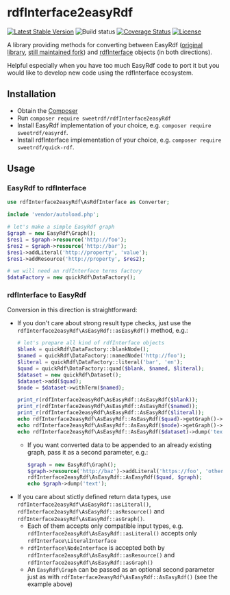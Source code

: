 # rdfInterface2easyRdf

[![Latest Stable Version](https://poser.pugx.org/sweetrdf/rdfInterface2easyRdf/v/stable)](https://packagist.org/packages/sweetrdf/rdfInterface2easyRdf)
![Build status](https://github.com/sweetrdf/rdfInterface2easyRdf/workflows/phpunit/badge.svg?branch=master)
[![Coverage Status](https://coveralls.io/repos/github/sweetrdf/rdfInterface2easyRdf/badge.svg?branch=master)](https://coveralls.io/github/sweetrdf/rdfInterface2easyRdf?branch=master)
[![License](https://poser.pugx.org/sweetrdf/rdfInterface2easyRdf/license)](https://packagist.org/packages/sweetrdf/rdfInterface2easyRdf)

A library providing methods for converting between EasyRdf ([original library](https://github.com/easyrdf/easyrdf), [still maintained fork](https://github.com/sweetrdf/easyrdf))
and [rdfInterface](https://github.com/sweetrdf/rdfInterface) objects (in both directions).

Helpful especially when you have too much EasyRdf code to port it but you would like to develop new code using the rdfInterface ecosystem.

## Installation

* Obtain the [Composer](https://getcomposer.org)
* Run `composer require sweetrdf/rdfInterface2easyRdf`
* Install EasyRdf implementation of your choice, e.g. `composer require sweetrdf/easyrdf`.
* Install rdfInterface implementation of your choice, e.g. `composer require sweetrdf/quick-rdf`.

## Usage

### EasyRdf to rdfInterface



```php
use rdfInterface2easyRdf\AsRdfInterface as Converter;

include 'vendor/autoload.php';

# let's make a simple EasyRdf graph
$graph = new EasyRdf\Graph();
$res1 = $graph->resource('http://foo');
$res2 = $graph->resource('http://bar');
$res1->addLiteral('http://property', 'value');
$res1->addResource('http://property', $res2);

# we will need an rdfInterface terms factory
$dataFactory = new quickRdf\DataFactory();

```

### rdfInterface to EasyRdf

Conversion in this direction is straightforward:

* If you don't care about strong result type checks, just use the `rdfInterface2easyRdf\AsEasyRdf::asEasyRdf()` method, e.g.:
  ```php
  # let's prepare all kind of rdfInterface objects
  $blank = quickRdf\DataFactory::blankNode();
  $named = quickRdf\DataFactory::namedNode('http://foo');
  $literal = quickRdf\DataFactory::literal('bar', 'en');
  $quad = quickRdf\DataFactory::quad($blank, $named, $literal);
  $dataset = new quickRdf\Dataset();
  $dataset->add($quad);
  $node = $dataset->withTerm($named);

  print_r(rdfInterface2easyRdf\AsEasyRdf::AsEasyRdf($blank));
  print_r(rdfInterface2easyRdf\AsEasyRdf::AsEasyRdf($named));
  print_r(rdfInterface2easyRdf\AsEasyRdf::AsEasyRdf($literal));
  echo rdfInterface2easyRdf\AsEasyRdf::AsEasyRdf($quad)->getGraph()->dump('text');
  echo rdfInterface2easyRdf\AsEasyRdf::AsEasyRdf($node)->getGraph()->dump('text');
  echo rdfInterface2easyRdf\AsEasyRdf::AsEasyRdf($dataset)->dump('text');
  ```
  * If you want converted data to be appended to an already existing graph, pass it as a second parameter, e.g.:
    ```php
    $graph = new EasyRdf\Graph();
    $graph->resource('http://baz')->addLiteral('https://foo', 'other value');
    rdfInterface2easyRdf\AsEasyRdf::AsEasyRdf($quad, $graph);
    echo $graph->dump('text');
    ```
* If you care about stictly defined return data types, use `rdfInterface2easyRdf\AsEasyRdf::asLiteral()`,
  `rdfInterface2easyRdf\AsEasyRdf::asResource()` and `rdfInterface2easyRdf\AsEasyRdf::asGraph()`.
  * Each of them accepts only compatible input types, e.g. `rdfInterface2easyRdf\AsEasyRdf::asLiteral()` accepts only `rdfInterface\LiteralInterface`
  * `rdfInterface\NodeInterface` is accepted both by `rdfInterface2easyRdf\AsEasyRdf::asResource()` and `rdfInterface2easyRdf\AsEasyRdf::asGraph()`
  * An `EasyRdf\Graph` can be passed as an optional second parameter just as with `rdfInterface2easyRdf\AsEasyRdf::AsEasyRdf()`
    (see the example above)
